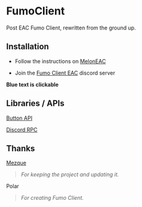 # FumoClient
Post EAC Fumo Client, rewritten from the ground up.

## Installation

- Follow the instructions on [MelonEAC](https://thats.gg/melonloader)

- Join the [Fumo Client EAC](https://discord.gg/kJA5nFHuxm) discord server

**Blue text is clickable**

## Libraries / APIs

[Button API](https://github.com/WTFBlaze/BlazesButtonAPI/)

[Discord RPC](https://github.com/discord/discord-rpc)

## Thanks

[Mezque](https://github.com/Mezque)
> *For keeping the project and updating it.*

Polar
> *For creating Fumo Client.*
